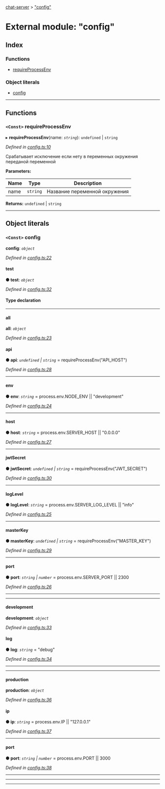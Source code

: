 [chat-server](../README.md) > ["config"](../modules/_config_.md)

# External module: "config"

## Index

### Functions

* [requireProcessEnv](_config_.md#requireprocessenv)

### Object literals

* [config](_config_.md#config)

---

## Functions

<a id="requireprocessenv"></a>

### `<Const>` requireProcessEnv

▸ **requireProcessEnv**(name: *`string`*): `undefined` \| `string`

*Defined in [config.ts:10](https://github.com/deissh/anibe.chat/blob/c856951/src/config.ts#L10)*

Срабатывает исключение если нету в переменных окружения переданой переменной

**Parameters:**

| Name | Type | Description |
| ------ | ------ | ------ |
| name | `string` |  Название переменной окружения |

**Returns:** `undefined` \| `string`

___

## Object literals

<a id="config"></a>

### `<Const>` config

**config**: *`object`*

*Defined in [config.ts:22](https://github.com/deissh/anibe.chat/blob/c856951/src/config.ts#L22)*

<a id="config.test"></a>

####  test

**● test**: *`object`*

*Defined in [config.ts:32](https://github.com/deissh/anibe.chat/blob/c856951/src/config.ts#L32)*

#### Type declaration

___
<a id="config.all"></a>

####  all

**all**: *`object`*

*Defined in [config.ts:23](https://github.com/deissh/anibe.chat/blob/c856951/src/config.ts#L23)*

<a id="config.all.api"></a>

####  api

**● api**: *`undefined` \| `string`* =  requireProcessEnv("API_HOST")

*Defined in [config.ts:28](https://github.com/deissh/anibe.chat/blob/c856951/src/config.ts#L28)*

___
<a id="config.all.env"></a>

####  env

**● env**: *`string`* =  process.env.NODE_ENV || "development"

*Defined in [config.ts:24](https://github.com/deissh/anibe.chat/blob/c856951/src/config.ts#L24)*

___
<a id="config.all.host"></a>

####  host

**● host**: *`string`* =  process.env.SERVER_HOST || "0.0.0.0"

*Defined in [config.ts:27](https://github.com/deissh/anibe.chat/blob/c856951/src/config.ts#L27)*

___
<a id="config.all.jwtsecret"></a>

####  jwtSecret

**● jwtSecret**: *`undefined` \| `string`* =  requireProcessEnv("JWT_SECRET")

*Defined in [config.ts:30](https://github.com/deissh/anibe.chat/blob/c856951/src/config.ts#L30)*

___
<a id="config.all.loglevel"></a>

####  logLevel

**● logLevel**: *`string`* =  process.env.SERVER_LOG_LEVEL || "info"

*Defined in [config.ts:25](https://github.com/deissh/anibe.chat/blob/c856951/src/config.ts#L25)*

___
<a id="config.all.masterkey"></a>

####  masterKey

**● masterKey**: *`undefined` \| `string`* =  requireProcessEnv("MASTER_KEY")

*Defined in [config.ts:29](https://github.com/deissh/anibe.chat/blob/c856951/src/config.ts#L29)*

___
<a id="config.all.port"></a>

####  port

**● port**: *`string` \| `number`* =  process.env.SERVER_PORT || 2300

*Defined in [config.ts:26](https://github.com/deissh/anibe.chat/blob/c856951/src/config.ts#L26)*

___

___
<a id="config.development"></a>

####  development

**development**: *`object`*

*Defined in [config.ts:33](https://github.com/deissh/anibe.chat/blob/c856951/src/config.ts#L33)*

<a id="config.development.log"></a>

####  log

**● log**: *`string`* = "debug"

*Defined in [config.ts:34](https://github.com/deissh/anibe.chat/blob/c856951/src/config.ts#L34)*

___

___
<a id="config.production"></a>

####  production

**production**: *`object`*

*Defined in [config.ts:36](https://github.com/deissh/anibe.chat/blob/c856951/src/config.ts#L36)*

<a id="config.production.ip"></a>

####  ip

**● ip**: *`string`* =  process.env.IP || "127.0.0.1"

*Defined in [config.ts:37](https://github.com/deissh/anibe.chat/blob/c856951/src/config.ts#L37)*

___
<a id="config.production.port-1"></a>

####  port

**● port**: *`string` \| `number`* =  process.env.PORT || 3000

*Defined in [config.ts:38](https://github.com/deissh/anibe.chat/blob/c856951/src/config.ts#L38)*

___

___

___

